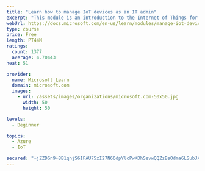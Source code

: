 ```yaml
---
title: "Learn how to manage IoT devices as an IT admin"
excerpt: "This module is an introduction to the Internet of Things for IT admins."
webUrl: https://docs.microsoft.com/en-us/learn/modules/manage-iot-devices/
type: course
price: Free
length: PT44M
ratings:
  count: 1377
  average: 4.70443
heat: 51

provider:
  name: Microsoft Learn
  domain: microsoft.com
  images:
    - url: /assets/images/organizations/microsoft.com-50x50.jpg
      width: 50
      height: 50

levels:
  - Beginner

topics:
  - Azure
  - IoT

secured: "+jZZDGn9+BB1qhjS6IPAU75zI27N66dpYlcPwKDhSevwQQZzBsOdma6LSubJAYt7rLzfD5xBw2smWFlKPDj/frgs6NsDhxqhXNfe8zdD3iEo3OSgT7Rh4hdghaGxTzP0UzqA8gxbLIepQFPit3/i6Rs6iggNp+UJQaCgRgvNecrhccB2shlThzSIzKWpJYNkHzm2ImxiXmpFIEG5hVxAmj34kI1RCZTLVWdPMaUSZjyFdVt6ep/ShuEDZJGKbfQE2CbbM4IjpIOFVxc8l7MEBnVIYshxSBMnTVGKgJMjrUkzdKChS8TM8OEReYQKHY7+GChxw9ISJoekk+78GBsGrxviDl/fuHt5AxQ4mnL4jUd37SnlhVfGDq1l3YWliAfek+VQYjDLTEwBzkx/diXEKig4xMe9vibL1qoURS9DjOs=;AWiGYqdjE2WEVmU/5JlGYw=="
---
```


